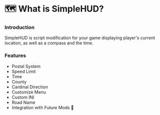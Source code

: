 # 🗺️ What is SimpleHUD?

### Introduction

SimpleHUD is script modification for your game displaying player's current location, as well as a compass and the time.

### Features

* Postal System
* Speed Limit
* Time
* County
* Cardinal Direction
* Customize Menu 
* Custom INI
* Road Name
* Integration with Future Mods 👀

